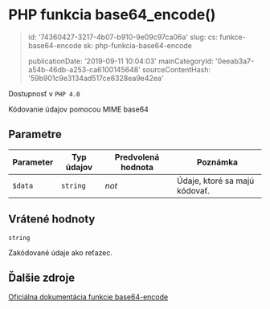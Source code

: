 PHP funkcia base64_encode()
===========================

> id: '74360427-3217-4b07-b910-9e09c97ca06a'
> slug:
> 	cs: funkce-base64-encode
> 	sk: php-funkcia-base64-encode
> 
> publicationDate: '2019-09-11 10:04:03'
> mainCategoryId: '0eeab3a7-a54b-46db-a253-ca6100145648'
> sourceContentHash: '59b901c9e3134ad517ce6328ea9e42ea'

Dostupnosť v `PHP 4.0`

Kódovanie údajov pomocou MIME base64


Parametre
--------------

| Parameter | Typ údajov | Predvolená hodnota | Poznámka |
|-----|-----|-----|-----|
| `$data` | `string` | *not* | Údaje, ktoré sa majú kódovať. |


Vrátené hodnoty
----------------

`string`

Zakódované údaje ako reťazec.

Ďalšie zdroje
------------

[Oficiálna dokumentácia funkcie base64-encode](https://www.php.net/manual/en/function.base64-encode.php)
